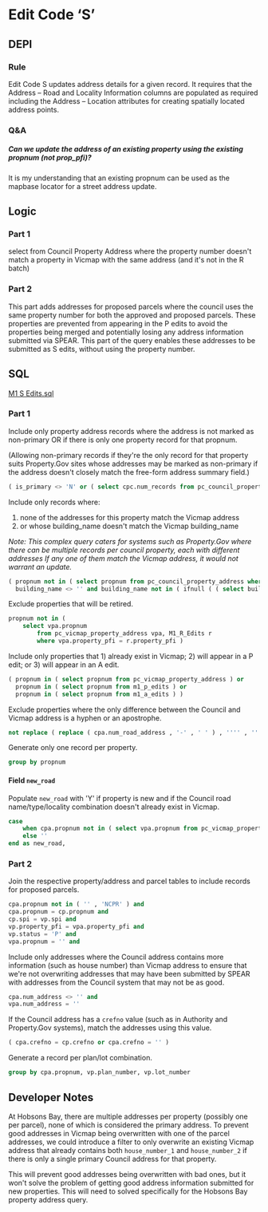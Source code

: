 # Edit Code ‘S’

## DEPI

### Rule

Edit Code S updates address details for a given record. It requires that the Address – Road and Locality Information columns are populated as required including the Address – Location attributes for creating spatially located address points.

### Q&A

##### Can we update the address of an existing property using the existing propnum (not prop_pfi)?

It is my understanding that an existing propnum can be used as the mapbase locator for a street address update.

## Logic

### Part 1

select from Council Property Address where the property number doesn't match a property in Vicmap with the same address (and it's not in the R batch)

### Part 2

This part adds addresses for proposed parcels where the council uses the same property number for both the approved and proposed parcels. These properties are prevented from appearing in the P edits to avoid the properties being merged and potentially losing any address information submitted via SPEAR. This part of the query enables these addresses to be submitted as S edits, without using the property number.

## SQL

[M1 S Edits.sql](https://github.com/groundtruth/PoziConnectConfig/blob/master/~Shared/SQL/M1%20S%20Edits.sql)

### Part 1

Include only property address records where the address is not marked as non-primary OR if there is only one property record for that propnum.

(Allowing non-primary records if they're the only record for that property suits Property.Gov sites whose addresses may be marked as non-primary if the address doesn't closely match the free-form address summary field.)

```sql
( is_primary <> 'N' or ( select cpc.num_records from pc_council_property_count cpc where cpc.propnum = cpa.propnum ) = 1 ) and
```

Include only records where:

1. none of the addresses for this property match the Vicmap address
2. or whose building_name doesn't match the Vicmap building_name

*Note: This complex query caters for systems such as Property.Gov where there can be multiple records per council property, each with different addresses If any one of them match the Vicmap address, it would not warrant an update.*

```sql
( propnum not in ( select propnum from pc_council_property_address where num_road_address in ( select num_road_address from pc_vicmap_property_address where propnum = cpa.propnum ) ) or
  building_name <> '' and building_name not in ( ifnull ( ( select building_name from pc_vicmap_property_address vpa where vpa.propnum = cpa.propnum ) , '' ) ) ) ) and
```

Exclude properties that will be retired.

```sql
propnum not in (
    select vpa.propnum
        from pc_vicmap_property_address vpa, M1_R_Edits r
        where vpa.property_pfi = r.property_pfi )
```

Include only properties that 1) already exist in Vicmap; 2) will appear in a P edit; or 3) will appear in an A edit.

```sql
( propnum in ( select propnum from pc_vicmap_property_address ) or
  propnum in ( select propnum from m1_p_edits ) or
  propnum in ( select propnum from m1_a_edits ) ) 
```

Exclude properties where the only difference between the Council and Vicmap address is a hyphen or an apostrophe.

```sql
not replace ( replace ( cpa.num_road_address , '-' , ' ' ) , '''' , '' ) = ifnull ( replace ( replace ( ( select vpa.num_road_address from pc_vicmap_property_address vpa where vpa.propnum = cpa.propnum ) , '-' , ' ' ) , '''' , '' ) , '' )
```

Generate only one record per property.

```sql
group by propnum
```

#### Field `new_road`

Populate `new_road` with 'Y' if property is new and if the Council road name/type/locality combination doesn't already exist in Vicmap.

```sql
case
    when cpa.propnum not in ( select vpa.propnum from pc_vicmap_property_address vpa ) and ( cpa.road_name || ' ' || cpa.road_type || ' ' || cpa.locality_name ) not in ( select vpa.road_name || ' ' || vpa.road_type || ' ' || vpa.locality_name from pc_vicmap_property_address vpa ) then 'Y'
    else ''
end as new_road,
```

### Part 2

Join the respective property/address and parcel tables to include records for proposed parcels.

```sql
cpa.propnum not in ( '' , 'NCPR' ) and
cpa.propnum = cp.propnum and
cp.spi = vp.spi and    
vp.property_pfi = vpa.property_pfi and
vp.status = 'P' and
vpa.propnum = '' and
```

Include only addresses where the Council address contains more information (such as house number) than Vicmap address to ensure that we're not overwriting addresses that may have been submitted by SPEAR with addresses from the Council system that may not be as good.

```sql
cpa.num_address <> '' and
vpa.num_address = ''
```

If the Council address has a `crefno` value (such as in Authority and Property.Gov systems), match the addresses using this value.

```sql
( cpa.crefno = cp.crefno or cpa.crefno = '' )
```

Generate a record per plan/lot combination.

```sql
group by cpa.propnum, vp.plan_number, vp.lot_number
```

## Developer Notes

At Hobsons Bay, there are multiple addresses per property (possibly one per parcel), none of which is considered the primary address. To prevent good addresses in Vicmap being overwritten with one of the parcel addresses, we could introduce a filter to only overwrite an existing Vicmap address that already contains both `house_number_1` and `house_number_2` if there is only a single primary Council address for that property.

This will prevent good addresses being overwritten with bad ones, but it won't solve the problem of getting good address information submitted for new properties. This will need to solved specifically for the Hobsons Bay property address query.
